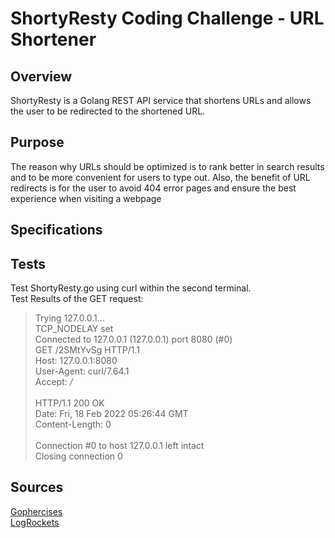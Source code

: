 # ShortyResty Coding Challenge - URL Shortener

## Overview
ShortyResty is a Golang REST API service that shortens URLs and allows the user to be redirected to the shortened URL.

## Purpose
The reason why URLs should be optimized is to rank better in search results and to be more convenient for users to type out. Also, the benefit of URL redirects is for the user to avoid 404 error pages and ensure the best experience when visiting a webpage

## Specifications

## Tests
Test ShortyResty.go using curl within the second terminal. <br>
Test Results of the GET request:

>    Trying 127.0.0.1... <br>
>  TCP_NODELAY set<br>
>  Connected to 127.0.0.1 (127.0.0.1) port 8080 (#0)<br>
>  GET /2SMtYvSg HTTP/1.1<br>
>  Host: 127.0.0.1:8080<br>
>  User-Agent: curl/7.64.1<br>
>  Accept: */*<br>
>  <br>
>  HTTP/1.1 200 OK<br>
>  Date: Fri, 18 Feb 2022 05:26:44 GMT<br>
>  Content-Length: 0<br>
>  <br>
>  Connection #0 to host 127.0.0.1 left intact<br>
>  Closing connection 0<br>


## Sources
[Gophercises](https://gophercises.com/)<br>
[LogRockets](https://blog.logrocket.com/creating-a-web-server-with-golang/)
